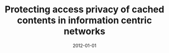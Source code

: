 ---
title: "Protecting access privacy of cached contents in information centric networks"
collection: publications
permalink: /publication/2012-01-01-Protecting-access-privacy-of-cached-contents-in-information-centric-networks
date: 2012-01-01
venue: 'In the proceedings of the ACM Conference on Computer and Communications Security, CCS&apos;12, Raleigh, NC, USA, October 16-18, 2012'
paperurl: 'https://doi.org/10.1145/2382196.2382305'
citation: ' David Mohaisen,  Xinwen Zhang,  Max Schuchard,  Haiyong Xie,  Yongdae Kim, &quot;Protecting access privacy of cached contents in information centric networks.&quot; In the proceedings of the ACM Conference on Computer and Communications Security, CCS&amp;apos;12, Raleigh, NC, USA, October 16-18, 2012, 2012.'
---
